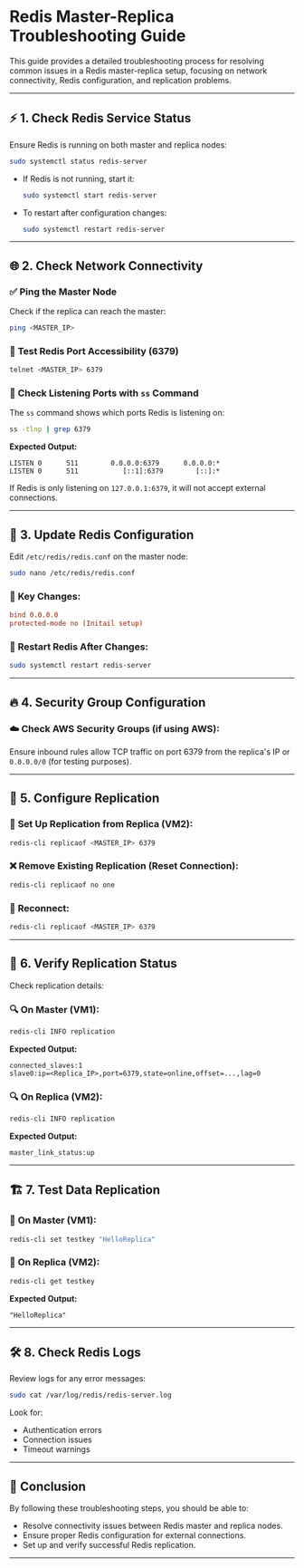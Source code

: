 # Redis Master-Replica Troubleshooting Guide

This guide provides a detailed troubleshooting process for resolving common issues in a Redis master-replica setup, focusing on network connectivity, Redis configuration, and replication problems.

---

## ⚡ 1. **Check Redis Service Status**
Ensure Redis is running on both master and replica nodes:

```bash
sudo systemctl status redis-server
```

- If Redis is not running, start it:
  ```bash
  sudo systemctl start redis-server
  ```
- To restart after configuration changes:
  ```bash
  sudo systemctl restart redis-server
  ```

---

## 🌐 2. **Check Network Connectivity**

### ✅ **Ping the Master Node**
Check if the replica can reach the master:
```bash
ping <MASTER_IP>
```

### 🔌 **Test Redis Port Accessibility (6379)**
```bash
telnet <MASTER_IP> 6379
```

### 📡 **Check Listening Ports with `ss` Command**
The `ss` command shows which ports Redis is listening on:

```bash
ss -tlnp | grep 6379
```

**Expected Output:**
```
LISTEN 0      511        0.0.0.0:6379      0.0.0.0:*
LISTEN 0      511           [::1]:6379        [::]:*
```

If Redis is only listening on `127.0.0.1:6379`, it will not accept external connections.

---

## 📝 3. **Update Redis Configuration**
Edit `/etc/redis/redis.conf` on the master node:

```bash
sudo nano /etc/redis/redis.conf
```

### 🔧 **Key Changes:**
```ini
bind 0.0.0.0
protected-mode no (Initail setup)
```

### 🔄 **Restart Redis After Changes:**
```bash
sudo systemctl restart redis-server
```

---

## 🔥 4. **Security Group Configuration**


### ☁️ **Check AWS Security Groups (if using AWS):**
Ensure inbound rules allow TCP traffic on port 6379 from the replica's IP or `0.0.0.0/0` (for testing purposes).

---

## 🔗 5. **Configure Replication**

### 🔄 **Set Up Replication from Replica (VM2):**
```bash
redis-cli replicaof <MASTER_IP> 6379
```

### ❌ **Remove Existing Replication (Reset Connection):**
```bash
redis-cli replicaof no one
```

### 🔄 **Reconnect:**
```bash
redis-cli replicaof <MASTER_IP> 6379
```

---

## 🏃 6. **Verify Replication Status**
Check replication details:

### 🔍 **On Master (VM1):**
```bash
redis-cli INFO replication
```
**Expected Output:**
```
connected_slaves:1
slave0:ip=<Replica_IP>,port=6379,state=online,offset=...,lag=0
```

### 🔍 **On Replica (VM2):**
```bash
redis-cli INFO replication
```
**Expected Output:**
```
master_link_status:up
```

---

## 🏗 7. **Test Data Replication**

### 🔑 **On Master (VM1):**
```bash
redis-cli set testkey "HelloReplica"
```

### 🔄 **On Replica (VM2):**
```bash
redis-cli get testkey
```
**Expected Output:**
```
"HelloReplica"
```

---

## 🛠 8. **Check Redis Logs**
Review logs for any error messages:

```bash
sudo cat /var/log/redis/redis-server.log
```
Look for:
- Authentication errors
- Connection issues
- Timeout warnings

---

## 🎯 **Conclusion**

By following these troubleshooting steps, you should be able to:
- Resolve connectivity issues between Redis master and replica nodes.
- Ensure proper Redis configuration for external connections.
- Set up and verify successful Redis replication.

---


